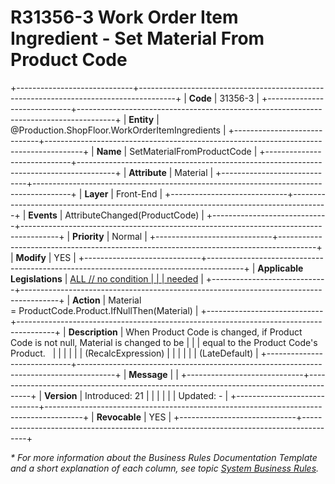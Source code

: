 ﻿---
erp.type: front-end-business-rule
erp.entity: Production.ShopFloor.WorkOrderItemIngredients
---

# R31356-3 Work Order Item Ingredient - Set Material From Product Code
+-----------------------------+---------------------------------------------------------------------------------------+
| **Code**                    | 31356-3                                                                               |
+-----------------------------+---------------------------------------------------------------------------------------+
| **Entity**                  | @Production.ShopFloor.WorkOrderItemIngredients                                                               |
+-----------------------------+---------------------------------------------------------------------------------------+
| **Name**                    | SetMaterialFromProductCode                                                            |
+-----------------------------+---------------------------------------------------------------------------------------+
| **Attribute**               | Material                                                                              |
+-----------------------------+---------------------------------------------------------------------------------------+
| **Layer**                   | Front-End                                                                             |
+-----------------------------+---------------------------------------------------------------------------------------+
| **Events**                  | AttributeChanged(ProductCode)                                                         |
+-----------------------------+---------------------------------------------------------------------------------------+
| **Priority**                | Normal                                                                                |
+-----------------------------+---------------------------------------------------------------------------------------+
| **Modify**                  | YES                                                                                   |
+-----------------------------+---------------------------------------------------------------------------------------+
| **Applicable Legislations** | [ALL // no condition                                                                  |
|                             | needed](https://confluence.erp.net/display/techdoc/Country+Specific+Functionality)    |
+-----------------------------+---------------------------------------------------------------------------------------+
| **Action**                  | Material = ProductCode.Product.IfNullThen(Material)                                   |
+-----------------------------+---------------------------------------------------------------------------------------+
| **Description**             | When Product Code is changed, if Product Code is not null, Material is changed to be  |
|                             | equal to the Product Code\'s Product.                                                 |
|                             |                                                                                       |
|                             | (RecalcExpression)                                                                    |
|                             |                                                                                       |
|                             | (LateDefault)                                                                         |
+-----------------------------+---------------------------------------------------------------------------------------+
| **Message**                 |                                                                                       |
+-----------------------------+---------------------------------------------------------------------------------------+
| **Version**                 | Introduced: 21                                                                        |
|                             |                                                                                       |
|                             | Updated: -                                                                            |
+-----------------------------+---------------------------------------------------------------------------------------+
| **Revocable**               | YES                                                                                   |
+-----------------------------+---------------------------------------------------------------------------------------+

*\* For more information about the Business Rules Documentation Template and a short explanation of each column, see
topic [System Business Rules](../templates/template-description-system-business-rules.md).*

  

  
